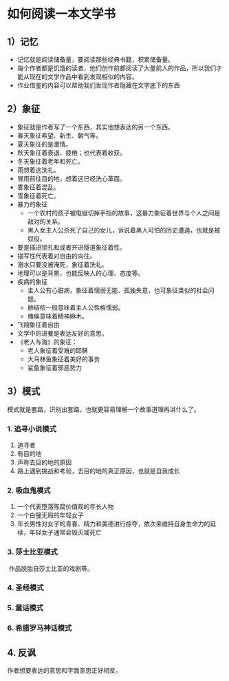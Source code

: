 # 如何阅读一本文学书

## 1）记忆

* 记忆就是阅读储备量，要阅读那些经典书籍，积累储备量。
* 每个作者都是饥饿的读者，他们创作前都阅读了大量前人的作品，所以我们才能从现在的文学作品中看到发现相似的内容。
* 作业借鉴的内容可以帮助我们发现作者隐藏在文字底下的东西

## 2）象征

* 象征就是作者写了一个东西，其实他想表达的另一个东西。
* 春天象征希望、新生、朝气等。
* 夏天象征的是激情。
* 秋天象征着衰退、疲倦；也代表着收获。
* 冬天象征着老年和死亡。
* 雨想着这洗礼。
* 冒雨前往目的地，想着这已经洗心革面。
* 雾象征着混乱。
* 雪象征着死亡。
* 暴力的象征
  * 一个农村的孩子被电锯切掉手指的故事，这暴力象征着世界与个人之间是敌对的关系。
  * 黑人女主人公杀死了自己的女儿，诉说着黑人可怕的历史遭遇，也就是被奴役。
* 要是插进锁孔和或者开进隧道象征着性。
* 描写性代表着对自由的向往。
* 溺水只要没被淹死，象征着洗礼。
* 地理可以是背景，也能反映人的心理、态度等。
* 疾病的象征
  * 主人公有心脏病，象征着懦弱无能、孤独失意，也可象征类似的社会问题。
  * 肺结核一般意味着主人公性格懦弱。
  * 瘫痪意味着精神麻木。
* 飞翔象征着自由
* 文学中的进餐是表达友好的意思。
* 《老人与海》的象征：
  * 老人象征着受难的耶稣
  * 大马林鱼象征着美好的事务
  * 鲨鱼象征着邪恶势力

## 3）模式

模式就是套路，识别出套路，也就更容易理解一个故事道理再讲什么了。

### 1. 追寻小说模式

1. 追寻者
2. 有目的地
3. 声称去目的地的原因
4. 路上遇到挑战和考验，去目的地的真正原因，也就是自我成长

### 2. 吸血鬼模式

1. 一个代表堕落陈腐价值观的年长人物
2. 一个白璧无瑕的年轻女子
3. 年长男性对女子的青春、精力和美德进行掠夺，依次来维持自身生命力的延续，年轻女子通常会毁灭或死亡

### 3. 莎士比亚模式

​	作品脱胎自莎士比亚的戏剧等。

### 4. 圣经模式

### 5. 童话模式

### 6. 希腊罗马神话模式

## 4. 反讽

作者想要表达的意思和字面意思正好相反。